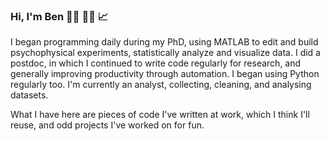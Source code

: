 ### Hi, I'm Ben :man_technologist:	:man_scientist: :chart_with_upwards_trend:

I began programming daily during my PhD, using MATLAB to edit and build psychophysical experiments, statistically analyze and visualize data. I did a postdoc, in which I continued to write code regularly for research, and generally improving productivity through automation. I began using Python regularly too. I'm currently an analyst, collecting, cleaning, and analysing datasets.

What I have here are pieces of code I've written at work, which I think I'll reuse, and odd projects I've worked on for fun.
